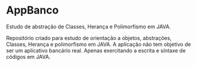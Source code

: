 # AppBanco
Estudo de abstração de Classes, Herança e Polimorfismo em JAVA.

Repositório criado para estudo de orientação a objetos, abstrações, Classes, Herança e polimorfismo em JAVA. A aplicação
não tem objetivo de ser um aplicativo bancário real. Apenas exercitando a escrita e síntaxe de códigos em JAVA.
